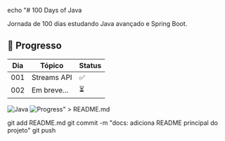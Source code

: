 echo "# 100 Days of Java

Jornada de 100 dias estudando Java avançado e Spring Boot.

## 📅 Progresso

| Dia | Tópico | Status |
|-----|--------|--------|
| 001 | Streams API | ✅ |
| 002 | Em breve... | ⏳ |

![Java](https://img.shields.io/badge/Java-17-orange)
![Progress](https://img.shields.io/badge/Progress-1%25-blue)" > README.md

git add README.md
git commit -m "docs: adiciona README principal do projeto"
git push